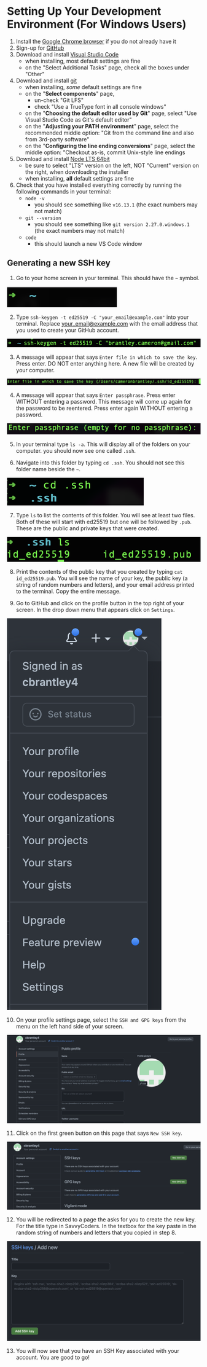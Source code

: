 # Setting Up Your Development Environment (For Windows Users)
1. Install the [Google Chrome browser](https://www.google.com/chrome/) if you do not already have it
2. Sign-up for [GitHub](https://github.com/)
3. Download and install [Visual Studio Code](https://code.visualstudio.com/)
   - when installing, most default settings are fine
   - on the "Select Additional Tasks" page, check all the boxes under "Other"
4. Download and install [git](https://git-scm.com/downloads)
   - when installing, _some_ default settings are fine
   - on the "**Select components**" page,
     - un-check "Git LFS"
     - check "Use a TrueType font in all console windows"
   - on the "**Choosing the default editor used by Git**" page, select "Use Visual Studio Code as Git's default editor"
   - on the "**Adjusting your PATH environment**" page, select the recommended middle option: "Git from the command line and also from 3rd-party software"
   - on the "**Configuring the line ending conversions**" page, select the middle option: "Checkout as-is, commit Unix-style line endings
5. Download and install [Node LTS 64bit](https://nodejs.org/en/)
   - be sure to select "LTS" version on the left, NOT "Current" version on the right, when downloading the installer
   - when installing, **all** default settings are fine
6. Check that you have installed everything correctly by running the following commands in your terminal:
   - `node -v`
     - you should see something like `v16.13.1` (the exact numbers may not match)
   - `git --version`
     - you should see something like `git version 2.27.0.windows.1` (the exact numbers may not match)
   - `code`
     - this should launch a new VS Code window

## Generating a new SSH key
1. Go to your home screen in your terminal. This should have the `~` symbol.

![Terminal Home Screen](img/Terminal_Home.png)

2. Type `ssh-keygen -t ed25519 -C "your_email@example.com"` into your terminal. Replace your_email@example.com with the email address that you used to create your GitHub account.

![Generating SSH Key in Terminal](img/Terminal_SSHKeyGeneration.png)

3. A message will appear that says `Enter file in which to save the key`. Press enter. DO NOT enter anything here. A new file will be created by your computer.

![Generating SSH Key in Terminal with new file](img/Terminal_SSHFileGeneration.png)

4. A message will appear that says `Enter passphrase`. Press enter WITHOUT entering a password. This message will come up again for the password to be reentered. Press enter again WITHOUT entering a password.

![Generating SSH Key Password message](img/Terminal_SSHPasswordGeneration.png)

5. In your terminal type `ls -a`. This will display all of the folders on your computer. you should now see one called `.ssh`.

6. Navigate into this folder by typing `cd .ssh`. You should not see this folder name beside the `~`.

![Navigating into SSH folder in Terminal](img/Terminal_CDintoSSHFolder.png)

7. Type `ls` to list the contents of this folder. You will see at least two files. Both of these will start with ed25519 but one will be followed by `.pub`. These are the public and private keys that were created.

![SSH folder contents](img/Terminal_SSHFolderContents.png)

8. Print the contents of the public key that you created by typing `cat id_ed25519.pub`. You will see the name of your key, the public key (a string of random numbers and letters), and your email address printed to the terminal. Copy the entire message.

9. Go to GitHub and click on the profile button in the top right of your screen. In the drop down menu that appears click on `Settings`.

![GitHub profile Menu](img/GitHub_ProfileMenu.png)

10. On your profile settings page, select the `SSH and GPG keys` from the menu on the left hand side of your screen.

![GitHub Public Profile](img/GitHub_PublicProfile.png)

11. Click on the first green button on this page that says `New SSH key`.

![GitHub SSH Key Creation](img/GitHub_SSHKeyCreation.png)

12. You will be redirected to a page the asks for you to create the new key. For the title type in SavvyCoders. In the textbox for the key paste in the random string of numbers and letters that you copied in step 8.

![GitHub SSH Key Creation and Naming](img/GitHub_NewSSHKeyNaming.png)

13. You will now see that you have an SSH Key associated with your account. You are good to go!
